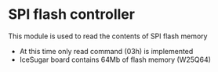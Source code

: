 # SPI flash controller

This module is used to read the contents of SPI flash memory

- At this time only read command (03h) is implemented
- IceSugar board contains 64Mb of flash memory (W25Q64)
